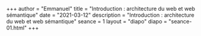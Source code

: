 +++
author = "Emmanuel"
title = "Introduction : architecture du web et web sémantique"
date = "2021-03-12"
description = "Introduction : architecture du web et web sémantique"
seance = 1
layout = "diapo"
diapo = "seance-01.html"
+++